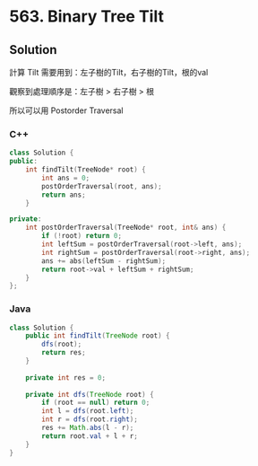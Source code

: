 # 563. Binary Tree Tilt

## Solution

計算 Tilt 需要用到：左子樹的Tilt，右子樹的Tilt，根的val

觀察到處理順序是：左子樹 > 右子樹 > 根

所以可以用 Postorder Traversal

### C++

```cpp
class Solution {
public:
    int findTilt(TreeNode* root) {
        int ans = 0;
        postOrderTraversal(root, ans);
        return ans;
    }

private:
    int postOrderTraversal(TreeNode* root, int& ans) {
        if (!root) return 0;
        int leftSum = postOrderTraversal(root->left, ans);
        int rightSum = postOrderTraversal(root->right, ans);
        ans += abs(leftSum - rightSum);
        return root->val + leftSum + rightSum;
    }
};
```

### Java

```java
class Solution {
    public int findTilt(TreeNode root) {
        dfs(root);
        return res;
    }
    
    private int res = 0;
    
    private int dfs(TreeNode root) {
        if (root == null) return 0;
        int l = dfs(root.left);
        int r = dfs(root.right);
        res += Math.abs(l - r);
        return root.val + l + r;
    }
}
```
